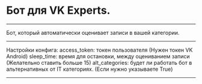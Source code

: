 # Бот для VK Experts.
___
Бот, который автоматически оценивает записи в вашей категории.

___
Настройки конфига:
    access_token: токен пользователя (Нужен токен VK Android) 
    sleep_time: время для остановки, между оцениванием записи (Желательно ставить больше 15) 
    alt_categories: будет ли работать бот в альтернативных от IT категориях. (Если нужно указываете True) 
___

